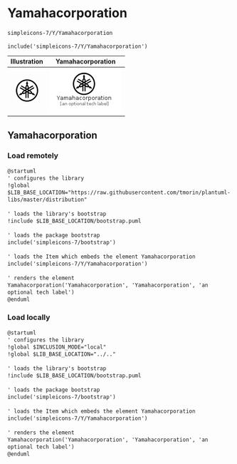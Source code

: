 # Yamahacorporation


```text
simpleicons-7/Y/Yamahacorporation
```

```text
include('simpleicons-7/Y/Yamahacorporation')
```



| Illustration | Yamahacorporation |
| :---: | :---: |
| ![illustration for Illustration](../../simpleicons-7/Y/Yamahacorporation.png) | ![illustration for Yamahacorporation](../../simpleicons-7/Y/Yamahacorporation.Local.png) |




## Yamahacorporation

### Load remotely
```plantuml
@startuml
' configures the library
!global $LIB_BASE_LOCATION="https://raw.githubusercontent.com/tmorin/plantuml-libs/master/distribution"

' loads the library's bootstrap
!include $LIB_BASE_LOCATION/bootstrap.puml

' loads the package bootstrap
include('simpleicons-7/bootstrap')

' loads the Item which embeds the element Yamahacorporation
include('simpleicons-7/Y/Yamahacorporation')

' renders the element
Yamahacorporation('Yamahacorporation', 'Yamahacorporation', 'an optional tech label')
@enduml
```

### Load locally
```plantuml
@startuml
' configures the library
!global $INCLUSION_MODE="local"
!global $LIB_BASE_LOCATION="../.."

' loads the library's bootstrap
!include $LIB_BASE_LOCATION/bootstrap.puml

' loads the package bootstrap
include('simpleicons-7/bootstrap')

' loads the Item which embeds the element Yamahacorporation
include('simpleicons-7/Y/Yamahacorporation')

' renders the element
Yamahacorporation('Yamahacorporation', 'Yamahacorporation', 'an optional tech label')
@enduml
```


